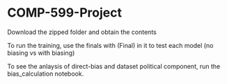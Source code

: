 # COMP-599-Project

Download the zipped folder and obtain the contents

To run the training, use the finals with (Final) in it to test each model (no biasing vs with biasing)

To see the anlaysis of direct-bias and dataset political component, run the bias_calculation notebook.
